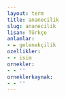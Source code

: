 ```yaml
---
layout: term
title: ananecilik
slug: ananecilik
lisan: Türkçe
anlamlar:
- ► gelenekçilik
ozellikler:
- - isim
ornekler:
- - ''
orneklerkaynak:
- - ''
---
```


